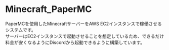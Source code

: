 # Minecraft_PaperMC

PaperMCを使用したMinecraftサーバーをAWS EC2インスタンスで稼働させるシステムです。  
サーバーはEC2インスタンスで起動させることを想定しているため、できるだけ料金が安くなるようにDiscordから起動できるように構築しています。
